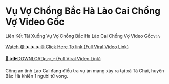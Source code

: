 <h1>Vụ Vợ Chồng Bắc Hà Lào Cai Chồng Vợ Video Gốc</h1>
Liên Kết Tải Xuống Vụ Vợ Chồng Bắc Hà Lào Cai Chồng Vợ Video Gốc⤵️⤵️⤵️

[Watch 🟢 ➤ ➤ ➤ 🌐 Click Here To link (Full Viral Video Link)](https://viralleakedvideos.com/leaked.html?HU)

[🔴 ➤►DOWNLOAD👉👉 (Full Viral Video Link)](https://viralleakedvideos.com/leaked.html?HU)

Công an tỉnh Lào Cai đang điều tra vụ án mạng xảy ra tại xã Tà Chải, huyện Bắc Hà khiến 1 người tử vong.

